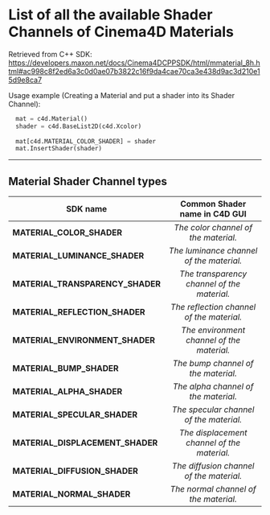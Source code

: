 
# List of all the available Shader Channels of Cinema4D Materials
Retrieved from C++ SDK: https://developers.maxon.net/docs/Cinema4DCPPSDK/html/mmaterial_8h.html#ac998c8f2ed6a3c0d0ae07b3822c16f9da4cae70ca3e438d9ac3d210e15d9e8ca7

Usage example (Creating a Material and put a shader into its Shader Channel):
```python
  mat = c4d.Material()
  shader = c4d.BaseList2D(c4d.Xcolor)
  
  mat[c4d.MATERIAL_COLOR_SHADER] = shader
  mat.InsertShader(shader)
```
___

## Material Shader Channel types
|       SDK name        | Common Shader name in C4D GUI |
|-----------------------|   :------------------:        |
| __MATERIAL_COLOR_SHADER__	        | _The color channel of the material._
| __MATERIAL_LUMINANCE_SHADER__	    | _The luminance channel of the material._
| __MATERIAL_TRANSPARENCY_SHADER__	| _The transparency channel of the material._
| __MATERIAL_REFLECTION_SHADER__	  | _The reflection channel of the material._
| __MATERIAL_ENVIRONMENT_SHADER__	  | _The environment channel of the material._
| __MATERIAL_BUMP_SHADER__	        | _The bump channel of the material._
| __MATERIAL_ALPHA_SHADER__	        | _The alpha channel of the material._
| __MATERIAL_SPECULAR_SHADER__	    | _The specular channel of the material._
| __MATERIAL_DISPLACEMENT_SHADER__	| _The displacement channel of the material._
| __MATERIAL_DIFFUSION_SHADER__	    | _The diffusion channel of the material._
| __MATERIAL_NORMAL_SHADER__	      | _The normal channel of the material._
